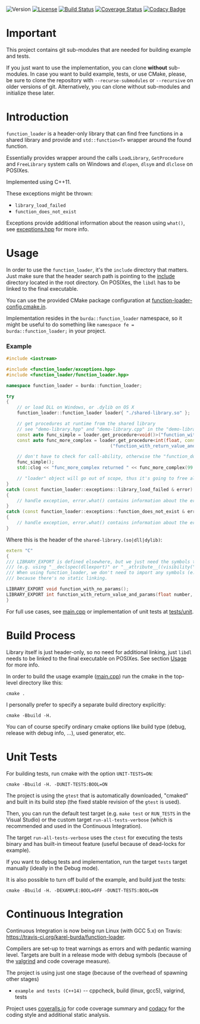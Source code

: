 ![Version](https://img.shields.io/badge/version-0.9.0-green.svg)
[![License](https://img.shields.io/badge/license-MIT_License-green.svg?style=flat)](LICENSE)
[![Build Status](https://travis-ci.org/karel-burda/function-loader.svg?branch=develop)](https://travis-ci.org/karel-burda/function-loader)
[![Coverage Status](https://coveralls.io/repos/github/karel-burda/function-loader/badge.svg?branch=develop)](https://coveralls.io/github/karel-burda/function-loader?branch=develop)
[![Codacy Badge](https://api.codacy.com/project/badge/Grade/fd08a5e184a945208324fd7a415428ad)](https://app.codacy.com/app/karel-burda/function-loader?utm_source=github.com&utm_medium=referral&utm_content=karel-burda/function-loader&utm_campaign=Badge_Grade_Dashboard)

# Important
This project contains git sub-modules that are needed for building example and tests.

If you just want to use the implementation, you can clone **without** sub-modules. In case you want to build example, tests, or use CMake, please, be sure to clone the repository
with `--recurse-submodules` or `--recursive` on older versions of git. Alternatively, you can clone without sub-modules and initialize these later.

# Introduction
`function_loader` is a header-only library that can find free functions in a shared library and provide and `std::function<T>` wrapper around the found function.

Essentially provides wrapper around the calls `LoadLibrary`, `GetProcedure` and `FreeLibrary` system calls on Windows and `dlopen`, `dlsym` and `dlclose` on POSIXes.

Implemented using C++11.

These exceptions might be thrown:
* `library_load_failed`
* `function_does_not_exist`

Exceptions provide additional information about the reason using `what()`,  see [exceptions.hpp](include/function_loader/exceptions.hpp) for more info.

# Usage
In order to use the `function_loader`, it's the `include` directory that matters. Just make sure that the header search path is pointing to the [include](include) directory located in the root directory.
On POSIXes, the `libdl` has to be linked to the final executable.

You can use the provided CMake package configuration at [function-loader-config.cmake.in](function-loader-config.cmake.in).

Implementation resides in the `burda::function_loader` namespace, so it might be useful to do something like `namespace fe = burda::function_loader;` in your project.

### Example
```cpp
#include <iostream>

#include <function_loader/exceptions.hpp>
#include <function_loader/function_loader.hpp>

namespace function_loader = burda::function_loader;

try
{
    // or load DLL on Windows, or .dylib on OS X
    function_loader::function_loader loader{ "./shared-library.so" };

    // get procedures at runtime from the shared library
    // see "demo-library.hpp" and "demo-library.cpp" in the "demo-library" directory
    const auto func_simple = loader.get_procedure<void()>("function_with_no_params");
    const auto func_more_complex = loader.get_procedure<int(float, const char *)>
                                       ("function_with_return_value_and_params");

    // don't have to check for call-ability, otherwise the "function_does_not_exist" would be thrown
    func_simple();
    std::clog << "func_more_complex returned " << func_more_complex(99.0, "foo");

    // "loader" object will go out of scope, thus it's going to free all resources and unloads the library handle
}
catch (const function_loader::exceptions::library_load_failed & error)
{
    // handle exception, error.what() contains information about the error from the OS
}
catch (const function_loader::exceptions::function_does_not_exist & error)
{
    // handle exception, error.what() contains information about the error from the OS
}
```

Where this is the header of the `shared-library.(so|dll|dylib)`:
```cpp
extern "C"
{
/// LIBRARY_EXPORT is defined elsewhere, but we just need the symbols to be visible from outside the shared libary
/// (e.g. using "__declspec(dllexport)" or "__attribute__((visibility("default")))" on the GCC).
/// When using function_loader, we don't need to import any symbols (e.g. "__declspec(dllimport)"),
/// because there's no static linking.

LIBRARY_EXPORT void function_with_no_params();
LIBRARY_EXPORT int function_with_return_value_and_params(float number, const char * str);
}
```

For full use cases, see [main.cpp](example/src/main.cpp) or implementation of unit tests at [tests/unit](tests/unit).

# Build Process
Library itself is just header-only, so no need for additional linking, just `libdl` needs to be linked to the final executable on POSIXes. See section [Usage](#Usage) for more info.

In order to build the usage example ([main.cpp](example/src/main.cpp)) run the cmake in the top-level directory like this:

`cmake .`

I personally prefer to specify a separate build directory explicitly:

`cmake -Bbuild -H.`

You can of course specify ordinary cmake options like build type (debug, release with debug info, ...), used generator, etc.

# Unit Tests
For building tests, run cmake with the option `UNIT-TESTS=ON`:

`cmake -Bbuild -H. -DUNIT-TESTS:BOOL=ON`

The project is using the `gtest` that is automatically downloaded, "cmaked" and built in its build step
(the fixed stable revision of the `gtest` is used).

Then, you can run the default test target (e.g. `make test` or `RUN_TESTS` in the Visual Studio)
or the custom target `run-all-tests-verbose` (which is recommended and used in the Continuous Integration).

The target `run-all-tests-verbose` uses the `ctest` for executing the tests binary and has built-in timeout feature (useful because of dead-locks for example).

If you want to debug tests and implementation, run the target `tests` target manually (ideally in the Debug mode).

It is also possible to turn off build of the example, and build just the tests:

`cmake -Bbuild -H. -DEXAMPLE:BOOL=OFF -DUNIT-TESTS:BOOL=ON`

# Continuous Integration
Continuous Integration is now being run Linux (with GCC 5.x) on Travis: https://travis-ci.org/karel-burda/function-loader.

Compilers are set-up to treat warnings as errors and with pedantic warning level. Targets are built in a release mode with debug symbols (because of the [valgrind](http://valgrind.org) and code coverage measure).

The project is using just one stage (because of the overhead of spawning other stages)
* `example and tests (C++14)` -- cppcheck, build (linux, gcc5), valgrind, tests

Project uses [coveralls.io](https://coveralls.io/github/karel-burda/function-loader) for code coverage summary and [codacy](https://app.codacy.com/app/karel-burda/function-loader/dashboard) for the coding style and additional static analysis.
